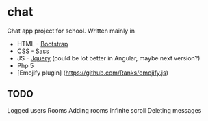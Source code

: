 # chat
Chat app project for school. 
Written mainly in
* HTML - [Bootstrap](http://getbootstrap.com/)
* CSS - [Sass](http://sass-lang.com/)
* JS - [Jquery](https://jquery.com/) (could be lot better in Angular, maybe next version?)
* Php 5
* [Emojify plugin] (https://github.com/Ranks/emojify.js)


TODO 
----

Logged users
Rooms
Adding rooms
infinite scroll
Deleting messages